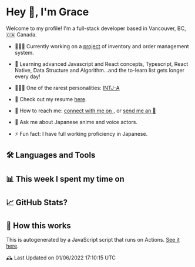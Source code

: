 # Hey 👋, I'm Grace
Welcome to my profile!
I'm a full-stack developer based in Vancouver, BC, 🇨🇦 Canada.

<!-- ### ℹ️ A Few Quick Facts -->
- 👩🏻‍💻 Currently working on a [project](repo) of inventory and order management system.
- 🧐 Learning advanced Javascript and React concepts, Typescript, React Native, Data Structure and Algorithm...and the to-learn list gets longer every day!

- 🧚🏻‍♀️ One of the rarest personalities: [INTJ-A](https://www.16personalities.com/intj-personality)
- 📃 Check out my resume [here](https://resume.creddle.io/resume/4a6hla5b984).
- 🔗 How to reach me: [connect with me on <img alt= LinkedIn height="0.8em" width="auto" src="https://cdn.jsdelivr.net/gh/devicons/devicon/icons/linkedin/linkedin-original.svg" />](https://www.linkedin.com/in/gracewangwxt/), or [send me an 📧](mailto:wangxiaotian2012@gmail.com)
- 💬 Ask me about Japanese anime and voice actors.
- ⚡ Fun fact: I have full working proficiency in Japanese.

## 🛠 Languages and Tools
<!-- icons @Spiderpig86 @gautamkrishnar @shubham2295 -->
<!-- ### 📈 Language / Framework stats (Powered by CodersRank) -->
## 📊 This week I spent my time on
 <!-- WakaTime Stats @gautamkrishnar @guilyx-->
## 📈 GitHub Stats?
<!-- Github activity @guilyx / Stats @mokkapps -->

## 🤔 How this works
This is autogenerated by a JavaScript script that runs on Actions. [See it here](link).
<!-- JS Script reference: @mopig @thmsgbrt @mokkapps @liununu @Spiderpig86 -->
🕰 Last Updated on 01/06/2022 17:10:15 UTC
